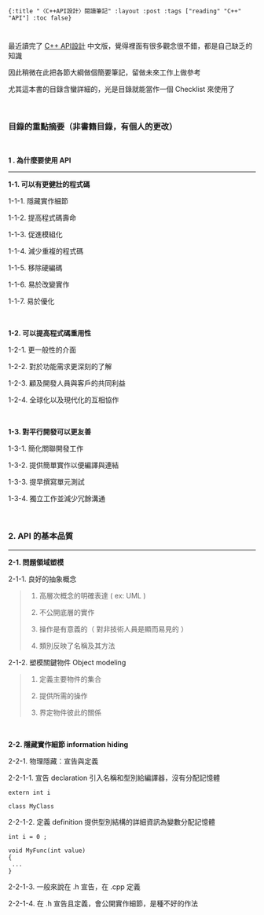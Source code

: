     {:title "〈C++API設計〉閱讀筆記" :layout :post :tags ["reading" "C++" "API"] :toc false}


# 


## 

最近讀完了 [C++ API設計](http://www.books.com.tw/products/0010633959) 中文版，覺得裡面有很多觀念很不錯，都是自己缺乏的知識

因此稍微在此把各節大綱做個簡要筆記，留做未來工作上做參考

尤其這本書的目錄含蠻詳細的，光是目錄就能當作一個 Checklist 來使用了

<br>


### 目錄的重點摘要（非書籍目錄，有個人的更改）

<br>

**1 . 為什麼要使用 API**

<hr>

**1-1. 可以有更健壯的程式碼**

1-1-1. 隱藏實作細節

1-1-2. 提高程式碼壽命

1-1-3. 促進模組化

1-1-4. 減少重複的程式碼

1-1-5. 移除硬編碼

1-1-6. 易於改變實作

1-1-7. 易於優化

<br>

**1-2. 可以提高程式碼重用性**

1-2-1. 更一般性的介面

1-2-2. 對於功能需求更深刻的了解

1-2-3. 顧及開發人員與客戶的共同利益

1-2-4. 全球化以及現代化的互相協作

<br>

**1-3. 對平行開發可以更友善**

1-3-1. 簡化關聯開發工作

1-3-2. 提供簡單實作以便編譯與連結

1-3-3. 提早撰寫單元測試

1-3-4. 獨立工作並減少冗餘溝通

<br>


### 2. API 的基本品質

<hr>

**2-1. 問題領域塑模**

2-1-1. 良好的抽象概念

> 1.  高層次概念的明確表達 ( ex: UML )
> 
> 2.  不公開底層的實作
> 
> 3.  操作是有意義的（ 對非技術人員是顯而易見的 ）
> 
> 4.  類別反映了名稱及其方法

2-1-2. 塑模關鍵物件 Object modeling

> 1.  定義主要物件的集合
> 
> 2.  提供所需的操作
> 
> 3.  界定物件彼此的關係

<br>

**2-2. 隱藏實作細節 information hiding**

2-2-1. 物理隱藏：宣告與定義

2-2-1-1. 宣告 declaration 引入名稱和型別給編譯器，沒有分配記憶體

    extern int i
    
    class MyClass

2-2-1-2. 定義 definition 提供型別結構的詳細資訊為變數分配記憶體

    int i = 0 ;
    
    void MyFunc(int value)
    {
     ...
    }

2-2-1-3. 一般來說在 .h 宣告，在 .cpp 定義

2-2-1-4. 在 .h 宣告且定義，會公開實作細節，是種不好的作法

